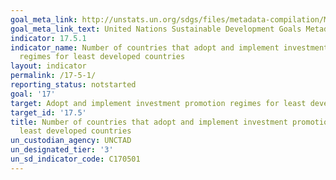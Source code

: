 ```yaml
---
goal_meta_link: http://unstats.un.org/sdgs/files/metadata-compilation/Metadata-Goal-17.pdf
goal_meta_link_text: United Nations Sustainable Development Goals Metadata (pdf 468kB)
indicator: 17.5.1
indicator_name: Number of countries that adopt and implement investment promotion
  regimes for least developed countries
layout: indicator
permalink: /17-5-1/
reporting_status: notstarted
goal: '17'
target: Adopt and implement investment promotion regimes for least developed countries
target_id: '17.5'
title: Number of countries that adopt and implement investment promotion regimes for
  least developed countries
un_custodian_agency: UNCTAD
un_designated_tier: '3'
un_sd_indicator_code: C170501
---
```

